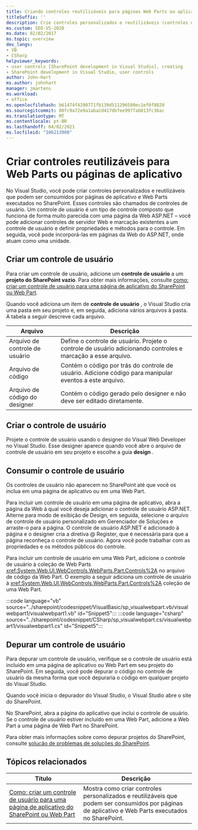 ```yaml
---
title: Criando controles reutilizáveis para páginas Web Parts ou aplicativo | Microsoft Docs
titleSuffix: ''
description: Crie controles personalizados e reutilizáveis (controles de usuário) no Visual Studio que podem ser consumidos por páginas de aplicativo e Web Parts que são executados no SharePoint.
ms.custom: SEO-VS-2020
ms.date: 02/02/2017
ms.topic: overview
dev_langs:
- VB
- CSharp
helpviewer_keywords:
- user controls [SharePoint development in Visual Studio], creating
- SharePoint development in Visual Studio, user controls
author: John-Hart
ms.author: johnhart
manager: jmartens
ms.workload:
- office
ms.openlocfilehash: b61474f4290771fb139d511296580ec1ef0f8820
ms.sourcegitcommit: 80fc9a72e9a1aba2d417dbfee997fab013fc36ac
ms.translationtype: MT
ms.contentlocale: pt-BR
ms.lasthandoff: 04/02/2021
ms.locfileid: "106213908"
---
```

# <a name="create-reusable-controls-for-web-parts-or-application-pages"></a>Criar controles reutilizáveis para Web Parts ou páginas de aplicativo
  No Visual Studio, você pode criar controles personalizados e reutilizáveis que podem ser consumidos por páginas de aplicativo e Web Parts executados no SharePoint. Esses controles são chamados de controles de usuário. Um controle de usuário é um tipo de controle composto que funciona de forma muito parecida com uma página da Web ASP.NET – você pode adicionar controles de servidor Web e marcação existentes a um controle de usuário e definir propriedades e métodos para o controle. Em seguida, você pode incorporá-las em páginas da Web do ASP.NET, onde atuam como uma unidade.

## <a name="create-a-user-control"></a>Criar um controle de usuário
 Para criar um controle de usuário, adicione um **controle de usuário** a um **projeto do SharePoint vazio**. Para obter mais informações, consulte [como: criar um controle de usuário para uma página de aplicativo do SharePoint ou Web Part](../sharepoint/how-to-create-a-user-control-for-a-sharepoint-application-page-or-web-part.md).

 Quando você adiciona um item de **controle de usuário** , o Visual Studio cria uma pasta em seu projeto e, em seguida, adiciona vários arquivos à pasta. A tabela a seguir descreve cada arquivo.

|Arquivo|Descrição|
|----------|-----------------|
|Arquivo de controle de usuário|Define o controle de usuário. Projete o controle de usuário adicionando controles e marcação a esse arquivo.|
|Arquivo de código|Contém o código por trás do controle de usuário. Adicione código para manipular eventos a este arquivo.|
|Arquivo de código do designer|Contém o código gerado pelo designer e não deve ser editado diretamente.|

## <a name="design-the-user-control"></a>Criar o controle de usuário
 Projete o controle de usuário usando o designer do Visual Web Developer no Visual Studio. Esse designer aparece quando você abre o arquivo de controle de usuário em seu projeto e escolhe a guia **design** .

## <a name="consume-the-user-control"></a>Consumir o controle de usuário
 Os controles de usuário não aparecem no SharePoint até que você os inclua em uma página de aplicativo ou em uma Web Part.

 Para incluir um controle de usuário em uma página de aplicativo, abra a página da Web à qual você deseja adicionar o controle de usuário ASP.NET. Alterne para modo de exibição de Design, em seguida, selecione o arquivo de controle de usuário personalizado em Gerenciador de Soluções e arraste-o para a página. O controle de usuário ASP.NET é adicionado à página e o designer cria a diretiva @ Register, que é necessária para que a página reconheça o controle de usuário. Agora você pode trabalhar com as propriedades e os métodos públicos do controle.

 Para incluir um controle de usuário em uma Web Part, adicione o controle de usuário à coleção de Web Parts <xref:System.Web.UI.WebControls.WebParts.Part.Controls%2A> no arquivo de código da Web Part. O exemplo a seguir adiciona um controle de usuário à <xref:System.Web.UI.WebControls.WebParts.Part.Controls%2A> coleção de uma Web Part.

 :::code language="vb" source="../sharepoint/codesnippet/VisualBasic/sp_visualwebpart.vb/visualwebpart1/visualwebpart1.vb" id="Snippet5":::
 :::code language="csharp" source="../sharepoint/codesnippet/CSharp/sp_visualwebpart.cs/visualwebpart1/visualwebpart1.cs" id="Snippet5":::

## <a name="debug-a-user-control"></a>Depurar um controle de usuário
 Para depurar um controle de usuário, verifique se o controle de usuário está incluído em uma página de aplicativo ou Web Part em seu projeto do SharePoint. Em seguida, você pode depurar o código no controle de usuário da mesma forma que você depuraria o código em qualquer projeto do Visual Studio.

 Quando você inicia o depurador do Visual Studio, o Visual Studio abre o site do SharePoint.

 No SharePoint, abra a página do aplicativo que inclui o controle de usuário. Se o controle de usuário estiver incluído em uma Web Part, adicione a Web Part a uma página de Web Part no SharePoint.

 Para obter mais informações sobre como depurar projetos do SharePoint, consulte [solução de problemas de soluções do SharePoint](../sharepoint/troubleshooting-sharepoint-solutions.md).

## <a name="related-topics"></a>Tópicos relacionados

|Título|Descrição|
|-----------|-----------------|
|[Como: criar um controle de usuário para uma página de aplicativo do SharePoint ou Web Part](../sharepoint/how-to-create-a-user-control-for-a-sharepoint-application-page-or-web-part.md)|Mostra como criar controles personalizados e reutilizáveis que podem ser consumidos por páginas de aplicativo e Web Parts executados no SharePoint.|

